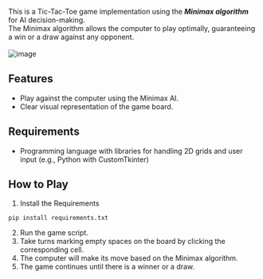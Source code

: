 This is a Tic-Tac-Toe game implementation using the _**Minimax algorithm**_ for AI decision-making.</br>The Minimax algorithm allows the computer to play optimally, guaranteeing a win or a draw against any opponent.<br/><br/>
![image](https://github.com/akhil838/Tic-Tac-Toe-AI/assets/64255484/1a14b756-1a9b-4056-8a8c-fe8c88c11416)

## Features
* Play against the computer using the Minimax AI.<br/>
* Clear visual representation of the game board.
## Requirements
* Programming language with libraries for handling 2D grids and user input (e.g., Python with CustomTkinter)
## How to Play
1. Install the Requirements<br/>
```
pip install requirements.txt
```
2. Run the game script.
3. Take turns marking empty spaces on the board by clicking the corresponding cell.
4. The computer will make its move based on the Minimax algorithm.
5. The game continues until there is a winner or a draw.
